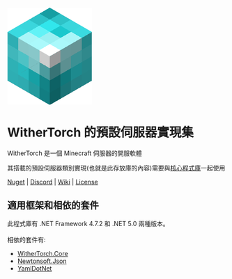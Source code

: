 ![WitherTorch Core Icon](withertorch_core.png)
# WitherTorch 的預設伺服器實現集

WitherTorch 是一個 Minecraft 伺服器的開服軟體

其搭載的預設伺服器類別實現(也就是此存放庫的內容)需要與[核心程式庫](https://github.com/WitherTorch/WitherTorch.Core)一起使用<br/>

[Nuget](https://www.nuget.org/packages/WitherTorch.Core.Servers) | [Discord](https://discord.gg/F7YNJ5m) | [Wiki](https://github.com/WitherTorch/WitherTorch.Core/wiki/) | [License](LICENSE)

## 適用框架和相依的套件
此程式庫有 .NET Framework 4.7.2 和 .NET 5.0 兩種版本。<br/>
<br/>
相依的套件有:
<ul>
  <li><a href="https://github.com/WitherTorch/WitherTorch.Core">WitherTorch.Core</a></li>
  <li><a href="https://github.com/JamesNK/Newtonsoft.Json">Newtonsoft.Json</a></li>
  <li><a href="https://github.com/aaubry/YamlDotNet">YamlDotNet</a></li>
</ul>
